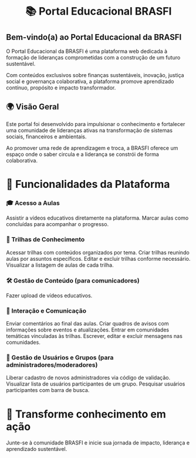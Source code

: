 <h1 align="center">📚 Portal Educacional BRASFI</h1>

## Bem-vindo(a) ao Portal Educacional da BRASFI

O Portal Educacional da BRASFI é uma plataforma web dedicada à formação de lideranças comprometidas com a construção de um futuro sustentável.

Com conteúdos exclusivos sobre finanças sustentáveis, inovação, justiça social e governança colaborativa, a plataforma promove aprendizado contínuo, propósito e impacto transformador.

## 🌍 Visão Geral

Este portal foi desenvolvido para impulsionar o conhecimento e fortalecer uma comunidade de lideranças ativas na transformação de sistemas sociais, financeiros e ambientais.

Ao promover uma rede de aprendizagem e troca, a BRASFI oferece um espaço onde o saber circula e a liderança se constrói de forma colaborativa. 

# 🚀 Funcionalidades da Plataforma

### 🎓 Acesso a Aulas
Assistir a vídeos educativos diretamente na plataforma.
Marcar aulas como concluídas para acompanhar o progresso.
### 🧭 Trilhas de Conhecimento
Acessar trilhas com conteúdos organizados por tema.
Criar trilhas reunindo aulas por assuntos específicos.
Editar e excluir trilhas conforme necessário.
Visualizar a listagem de aulas de cada trilha.
### 🛠️ Gestão de Conteúdo (para comunicadores)
Fazer upload de vídeos educativos.
### 💬 Interação e Comunicação
Enviar comentários ao final das aulas.
Criar quadros de avisos com informações sobre eventos e atualizações.
Entrar em comunidades temáticas vinculadas às trilhas.
Escrever, editar e excluir mensagens nas comunidades.
### 👥 Gestão de Usuários e Grupos (para administradores/moderadores)
Liberar cadastro de novos administradores via código de validação.
Visualizar lista de usuários participantes de um grupo.
Pesquisar usuários participantes com barra de busca.
# 🌱 Transforme conhecimento em ação

Junte-se à comunidade BRASFI e inicie sua jornada de impacto, liderança e aprendizado sustentável.
